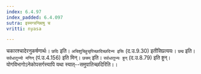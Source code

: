 ```yaml
---
index: 6.4.97
index_padded: 6.4.097
sutra: इस्मन्त्रन्क्विषु च
vritti: nyasa

---
```

चकारश्चादेरनुकर्षणार्थः। `छदिः` इति। `अचिशुचिहुसृपिच्छादिच्छदिभ्य इसिः` (द.उ.9.30) इतीसिप्रत्ययः। `छद्म` इति। `सर्वधातुभ्यो मनिन्` (पं.उ.4.156) इति मिन्। `छत्त्रम्` इति। `सर्वधातुभ्यः ष्ट्रन्` (द.उ.8.79) इति ष्ट्रन्। योगविभागोऽनेकोपसर्गस्यापि यथा स्यात्--समुपातिच्छदिरिति।।